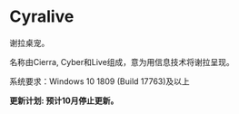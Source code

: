 # Cyralive
谢拉桌宠。

名称由Cierra, Cyber和Live组成，意为用信息技术将谢拉呈现。

系统要求：Windows 10 1809 (Build 17763)及以上

**更新计划: 预计10月停止更新。**
